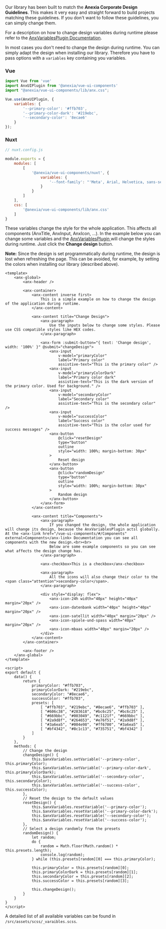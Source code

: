 Our library has been built to match the **Anexia Corporate Design Guidelines**. This makes it very easy and straight forward to build projects matching these guidelines. If you don't want to follow these guidelines, you can simply change them.

For a description on how to change design variables during runtime please refer to the [AnxVariablesPlugin Documentation](/vue-ui-components/#/Documentation/Plugins%20and%20Tools?id=anxvariablesplugin).

In most cases you don't need to change the design during runtime. You can simply adapt the design when installing our library. Therefore you have to pass options with a ```variables``` key containing you variables.

### Vue

```javascript
import Vue from 'vue'
import AnxUIPlugin from '@anexia/vue-ui-components'
import "@anexia/vue-ui-components/lib/anx.css";

Vue.use(AnxUIPlugin, {
    variables: {
        '--primary-color': '#ffb703',
        '--primary-color-dark': '#219ebc',
        '--secondary-color': '8ecae6'
    }
});
```

### Nuxt
```javascript
// nuxt.config.js

module.exports = {
    modules: [
        [
            '@anexia/vue-ui-components/nuxt', {
                variables: {
                    '--font-family': "'Meta', Arial, Helvetica, sans-serif"
                }
            }
        ]
    ],
    css: [
        '@anexia/vue-ui-components/lib/anx.css'
    ]
}
```

These variables change the style for the whole application. This affects all components (AnxTitle, AnxInput, AnxIcon, ...). In the example below you can change some variables and the [AnxVariablesPlugin ](/vue-ui-components/#/Documentation/Plugins?id=anxvariablesplugin) will change the styles during runtime. Just click the **Change design** button.  

**Note:** Since the design is set programmatically during runtime, the design is lost when refreshing the page. This can be avoided, for example, by setting the colors when installing our library (described above).

```vue
<template>
    <anx-global>
        <anx-header />

        <anx-container>
            <anx-content inverse first>
                This is a simple example on how to change the design of the application during runtime.
            </anx-content>

            <anx-content title="Change Design">
                <anx-paragraph>
                    Use the inputs below to change some styles. Please use CSS compatible styles like HEX codes.
                </anx-paragraph>

                <anx-form :submit-button="{ text: 'Change design', width: '100%' }" @submit="changeDesign">
                    <anx-input 
                        v-model="primaryColor" 
                        label="Primary color" 
                        assistive-text="This is the primary color" />
                    <anx-input 
                        v-model="primaryColorDark" 
                        label="Primary color dark" 
                        assistive-text="This is the dark version of the primary color. Used for background." />
                    <anx-input 
                        v-model="secondaryColor" 
                        label="Secondary color" 
                        assistive-text="This is the secondary color" />
                    <anx-input 
                        v-model="successColor" 
                        label="Success color" 
                        assistive-text="This is the color used for success messages" />
                    <anx-button 
                        @click="resetDesign" 
                        type="button" 
                        outline 
                        style="width: 100%; margin-bottom: 30px"
                    >
                        Reset design
                    </anx-button>
                    <anx-button 
                        @click="randomDesign" 
                        type="button" 
                        outline 
                        style="width: 100%; margin-bottom: 30px"
                    >
                        Random design
                    </anx-button>
                </anx-form>
            </anx-content>

            <anx-content title="Components">
                <anx-paragraph>
                    If you changed the design, the whole application will change its design, because the AnxVariablesPlugin actsl globally. At the <anx-link href="/vue-ui-components/#/Components" external>Components</anx-link> Documentation you can see all components with the new design.<br><br>
                    Below are some example components so you can see what affects the design change has.
                </anx-paragraph>

                <anx-checkbox>This is a checkbox</anx-checkbox>

                <anx-paragraph>
                    All the icons will also change their color to the <span class="attention">secondary-color</span>.
                </anx-paragraph>

                <div style="display: flex">
                    <anx-icon-24h width="40px" height="40px" margin="20px" />
                    <anx-icon-datenbank width="40px" height="40px" margin="20px" />
                    <anx-icon-satellit width="40px" margin="20px" />
                    <anx-icon-spiele-und-spass width="40px" margin="20px" />
                    <anx-icon-mbaas width="40px" margin="20px" />
                </div>
            </anx-content>
        </anx-container>

        <anx-footer />
    </anx-global>
</template>

<script>
export default {
    data() {
        return {
            primaryColor: "#ffb703",
            primaryColorDark: "#219ebc",
            secondaryColor: "#8ecae6",
            successColor: "#ffb703",
            presets: [
                [ "#ffb703", "#219ebc", "#8ecae6", "#ffb703" ],
                [ "#606c38", "#283618", "#bc6c25", "#bc6c25" ],
                [ "#669bbc", "#003049", "#c1121f", "#669bbc" ],
                [ "#2a9d8f", "#264653", "#e76f51", "#2a9d8f" ],
                [ "#3a6ea5", "#004e98", "#ff6700", "#3a6ea5" ],
                [ "#bf4342", "#8c1c13", "#735751", "#bf4342" ]
            ]
        }
    },
    methods: {
        // Change the design
        changeDesign() {
            this.$anxVariables.setVariable('--primary-color', this.primaryColor);
            this.$anxVariables.setVariable('--primary-color-dark', this.primaryColorDark);
            this.$anxVariables.setVariable('--secondary-color', this.secondaryColor);
            this.$anxVariables.setVariable('--success-color', this.successColor);
        },
        // Reset the design to the default values
        resetDesign() {
            this.$anxVariables.resetVariable('--primary-color');
            this.$anxVariables.resetVariable('--primary-color-dark');
            this.$anxVariables.resetVariable('--secondary-color');
            this.$anxVariables.resetVariable('--success-color');
        },
        // Select a design randomly from the presets
        randomDesign() {
            let random;
            do {
                random = Math.floor(Math.random() * this.presets.length);
                console.log(random);
            } while (this.presets[random][0] === this.primaryColor);

            this.primaryColor = this.presets[random][0];
            this.primaryColorDark = this.presets[random][1];
            this.secondaryColor = this.presets[random][2];
            this.successColor = this.presets[random][3];

            this.changeDesign();
        }
    }
}
</script>
```

A detailed list of all available variables can be found in ```/src/assets/scss/_varaibles.scss```.